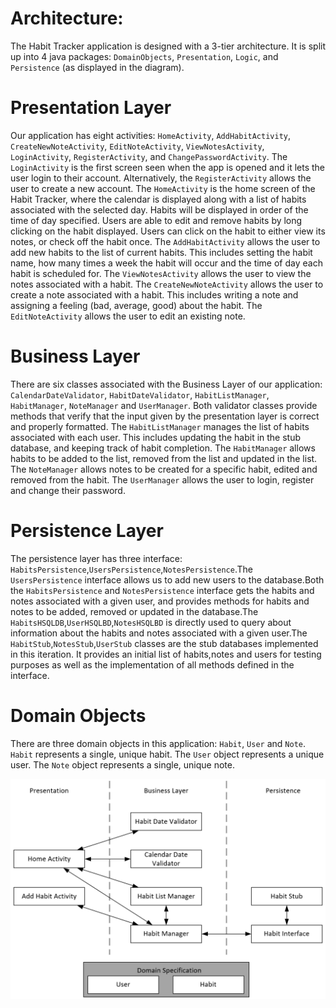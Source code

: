 # Architecture:
The Habit Tracker application is designed with a 3-tier architecture. It is split up into 4 java packages: `DomainObjects`, `Presentation`, `Logic`, and `Persistence` (as displayed in the diagram).
# Presentation Layer
Our application has eight activities: `HomeActivity`, `AddHabitActivity`, `CreateNewNoteActivity`, `EditNoteActivity`, `ViewNotesActivity`, `LoginActivity`, `RegisterActivity`, and `ChangePasswordActivity`. The `LoginActivity` is the first screen seen when the app is opened and it lets the user login to their account. Alternatively, the `RegisterActivity` allows the user to create a new account. The `HomeActivity` is the home screen of the Habit Tracker, where the calendar is displayed along with a list of habits associated with the selected day. Habits will be displayed in order of the time of day specified.  Users are able to edit and remove habits by long clicking on the habit displayed. Users can click on the habit to either view its notes, or check off the habit once. The `AddHabitActivity` allows the user to add new habits to the list of current habits. This includes setting the habit name, how many times a week the habit will occur and the time of day each habit is scheduled for. The `ViewNotesActivity` allows the user to view the notes associated with a habit. The `CreateNewNoteActivity` allows the user to create a note associated with a habit. This includes writing a note and assigning a feeling (bad, average, good) about the habit. The `EditNoteActivity` allows the user to edit an existing note. 
# Business Layer
There are six classes associated with the Business Layer of our application: `CalendarDateValidator`, `HabitDateValidator`, `HabitListManager`, `HabitManager`, `NoteManager` and `UserManager`. Both validator classes provide methods that verify that the input given by the presentation layer is correct and properly formatted. The `HabitListManager` manages the list of habits associated with each user. This includes updating the habit in the stub database, and keeping track of habit completion. The `HabitManager` allows habits to be added to the list, removed from the list and updated in the list. The `NoteManager` allows notes to be created for a specific habit, edited and removed from the habit. The `UserManager` allows the user to login, register and change their password.  
# Persistence Layer
The persistence layer has three interface: `HabitsPersistence`,`UsersPersistence`,`NotesPersistence`.The `UsersPersistence` interface allows us to add new users to the database.Both the `HabitsPersistence` and `NotesPersistence` interface gets the habits and notes associated with a given user, and provides methods for habits and notes to be added, removed or updated in the database.The `HabitsHSQLDB`,`UserHSQLBD`,`NotesHSQLBD` is directly used to query about information about the habits and notes associated with a given user.The `HabitStub`,`NotesStub`,`UserStub` classes are the stub databases implemented in this iteration. It provides an initial list of habits,notes and users for testing purposes as well as the implementation of all methods defined in the interface.
# Domain Objects
There are three domain objects in this application: `Habit`, `User` and `Note`. `Habit` represents a single, unique habit. The `User` object represents a unique user. The `Note` object represents a single, unique note.


![diagram](ArchitectureDiagram.png)
